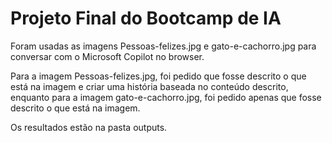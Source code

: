 # Projeto Final do Bootcamp de IA

Foram usadas as imagens Pessoas-felizes.jpg e gato-e-cachorro.jpg para conversar com o Microsoft Copilot no browser. 

Para a imagem Pessoas-felizes.jpg, foi pedido que fosse descrito o que está na imagem e criar uma história baseada no conteúdo descrito, enquanto para a imagem gato-e-cachorro.jpg, foi pedido apenas que fosse descrito o que está na imagem. 

Os resultados estão na pasta outputs.

